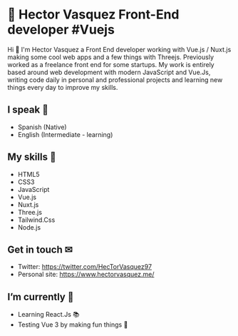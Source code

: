 # 👋 Hector Vasquez Front-End developer #Vuejs
Hi 👋 I'm Hector Vasquez a Front End developer working with Vue.js / Nuxt.js making some cool web apps and a few things with Threejs. Previously worked as a freelance front end for some startups. My work is entirely based around web development with modern JavaScript and Vue.Js, writing code daily in personal and professional projects and learning new things every day to improve my skills.

## I speak 💬
- Spanish (Native)
- English (Intermediate - learning)

## My skills 🎯
- HTML5
- CSS3
- JavaScript
- Vue.js
- Nuxt.js
- Three.js
- Tailwind.Css
- Node.js

## Get in touch ✉
- Twitter: https://twitter.com/HecTorVasquez97
- Personal site: https://www.hectorvasquez.me/

## I’m currently 🤔
- Learning React.Js 📚
- Testing Vue 3 by making fun things 🧪

<!--
**Hvasquezdev/Hvasquezdev** is a ✨ _special_ ✨ repository because its `README.md` (this file) appears on your GitHub profile.

Here are some ideas to get you started:

- 🔭 I’m currently working on ...
- 🌱 I’m currently learning ...
- 👯 I’m looking to collaborate on ...
- 🤔 I’m looking for help with ...
- 💬 Ask me about ...
- 📫 How to reach me: ...
- 😄 Pronouns: ...
- ⚡ Fun fact: ...
-->
